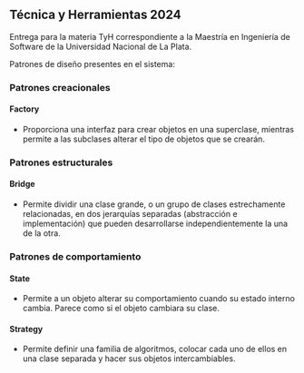 ## Técnica y Herramientas 2024

Entrega para la materia TyH correspondiente a la Maestría en Ingeniería de Software de la Universidad Nacional de La Plata.

Patrones de diseño presentes en el sistema:

### Patrones creacionales

#### Factory

- Proporciona una interfaz para crear objetos en una superclase, mientras permite a las subclases alterar el tipo de objetos que se crearán.

### Patrones estructurales

#### Bridge

- Permite dividir una clase grande, o un grupo de clases estrechamente relacionadas, en dos jerarquías separadas (abstracción e implementación) que pueden desarrollarse independientemente la una de la otra.

### Patrones de comportamiento

#### State

- Permite a un objeto alterar su comportamiento cuando su estado interno cambia. Parece como si el objeto cambiara su clase.

#### Strategy

- Permite definir una familia de algoritmos, colocar cada uno de ellos en una clase separada y hacer sus objetos intercambiables.
